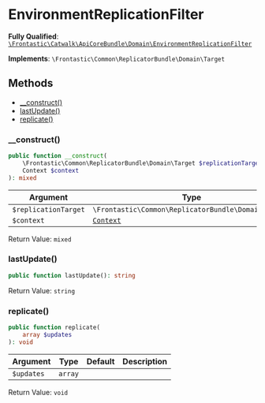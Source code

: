 #  EnvironmentReplicationFilter

**Fully Qualified**: [`\Frontastic\Catwalk\ApiCoreBundle\Domain\EnvironmentReplicationFilter`](../../../../src/php/ApiCoreBundle/Domain/EnvironmentReplicationFilter.php)

**Implements**: `\Frontastic\Common\ReplicatorBundle\Domain\Target`

## Methods

* [__construct()](#__construct)
* [lastUpdate()](#lastupdate)
* [replicate()](#replicate)

### __construct()

```php
public function __construct(
    \Frontastic\Common\ReplicatorBundle\Domain\Target $replicationTarget,
    Context $context
): mixed
```

Argument|Type|Default|Description
--------|----|-------|-----------
`$replicationTarget`|`\Frontastic\Common\ReplicatorBundle\Domain\Target`||
`$context`|[`Context`](Context.md)||

Return Value: `mixed`

### lastUpdate()

```php
public function lastUpdate(): string
```

Return Value: `string`

### replicate()

```php
public function replicate(
    array $updates
): void
```

Argument|Type|Default|Description
--------|----|-------|-----------
`$updates`|`array`||

Return Value: `void`

